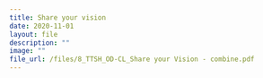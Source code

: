 ```yaml
---
title: Share your vision
date: 2020-11-01
layout: file
description: ""
image: ""
file_url: /files/8_TTSH_OD-CL_Share your Vision - combine.pdf
---
```

